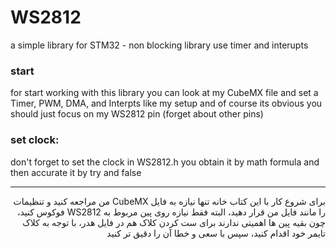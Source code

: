 # WS2812
a simple library for STM32 - non blocking library use timer and interupts

<h3>start</h3>
<p>
for start working with this library
you can look at my CubeMX file and set a Timer, PWM, DMA, and Interpts like my setup
and of course its obvious you should just focus on my WS2812 pin (forget about other pins)
</p>

<h3>set clock:</h3>
<p>
don't forget to set the clock in WS2812.h
you obtain it by math formula and then accurate it by try and false
</p>
<hr>
<p dir="rtl">
برای شروع کار با این کتاب خانه تنها نیازه به فایل CubeMX من مراجعه کنید
و تنظیمات را مانند فایل من قرار دهید، البته فقط نیازه روی پین مربوط به 
WS2812
فوکوس کنید، چون بقیه پین ها اهمیتی ندارند
برای ست کردن کلاک هم در فایل هدر، با توجه به کلاک تایمر خود اقدام کنید، سپس با سعی و خطا آن را دقیق تر کنید
</p>
